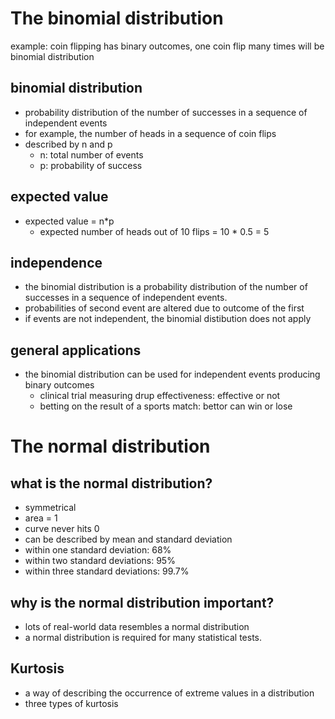 # The binomial distribution
example: coin flipping has binary outcomes, one coin flip many times will be binomial distribution

## binomial distribution
- probability distribution of the number of successes in a sequence of independent events
- for example, the number of heads in a sequence of coin flips
- described by n and p
  - n: total number of events
  - p: probability of success
 
## expected value
- expected value = n*p
  - expected number of heads out of 10 flips = 10 * 0.5 = 5

## independence
- the binomial distribution is a probability distribution of the number of successes in a sequence of independent events.
- probabilities of second event are altered due to outcome of the first
- if events are not independent, the binomial distibution does not apply

## general applications
- the binomial distribution can be used for independent events producing binary outcomes
  - clinical trial measuring drup effectiveness: effective or not
  - betting on the result of a sports match: bettor can win or lose

# The normal distribution

## what is the normal distribution?
- symmetrical
- area = 1
- curve never hits 0
- can be described by mean and standard deviation
- within one standard deviation: 68%
- within two standard deviations: 95%
- within three standard deviations: 99.7%

## why is the normal distribution important?
- lots of real-world data resembles a normal distribution
- a normal distribution is required for many statistical tests.

## Kurtosis
- a way of describing the occurrence of extreme values in a distribution
- three types of kurtosis
